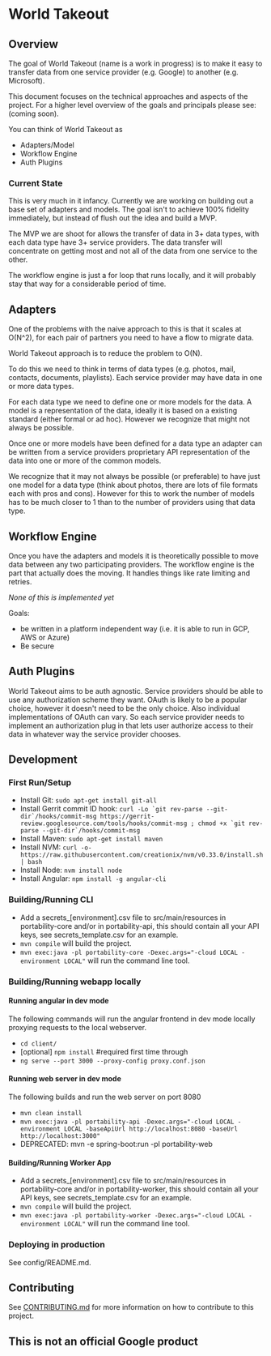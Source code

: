 # World Takeout

## Overview
The goal of World Takeout (name is a work in progress) is to make it easy to transfer data
from one service provider (e.g. Google) to another (e.g. Microsoft).

This document focuses on the technical approaches and aspects of the project.
For a higher level overview of the goals and principals please see:
(coming soon).

You can think of World Takeout as
 * Adapters/Model
 * Workflow Engine
 * Auth Plugins

### Current State
This is very much in it infancy.  Currently we are working on building out
a base set of adapters and models.  The goal isn't to achieve 100% fidelity
immediately, but instead of flush out the idea and build a MVP.

The MVP we are shoot for allows the transfer of data in 3+ data types,
with each data type have 3+ service providers.  The data transfer will
concentrate on getting most and not all of the data from one service
to the other.

The workflow engine is just a for loop that runs locally, and it will
probably stay that way for a considerable period of time.

## Adapters

One of the problems with the naive approach to this is that it scales at O(N^2),
for each pair of partners you need to have a flow to migrate data.

World Takeout approach is to reduce the problem to O(N).

To do this we need to think in terms of data types (e.g. photos, mail,
contacts, documents, playlists).  Each service provider may have data
in one or more data types.

For each data type we need to define one or more models for the data.
A model is a representation of the data, ideally it is based on a
existing standard (either formal or ad hoc).  However we recognize
that might not always be possible.

Once one or more models have been defined for a data type an adapter
can be written from a service providers proprietary API representation
of the data into one or more of the common models.

We recognize that it may not always be possible (or preferable)
to have just one model for a data type (think about photos, there
are lots of file formats each with pros and cons).  However
for this to work the number of models has to be much closer
to 1 than to the number of providers using that data type.

## Workflow Engine

Once you have the adapters and models it is theoretically possible to
move data between any two participating providers. The workflow
engine is the part that actually does the moving.  It handles things
like rate limiting and retries.

*None of this is implemented yet*

Goals:
 * be written in a platform independent way (i.e. it is able to
   run in GCP, AWS or Azure)
 * Be secure

## Auth Plugins

World Takeout aims to be auth agnostic.  Service providers should
be able to use any authorization scheme they want.  OAuth is likely
to be a popular choice, however it doesn't need to be the only choice.
Also individual implementations of OAuth can vary.  So each service
provider needs to implement an authorization plug in that lets user
authorize access to their data in whatever way the service provider
chooses.

## Development

### First Run/Setup
 * Install Git: `sudo apt-get install git-all`
 * Install Gerrit commit ID hook: ``curl -Lo `git rev-parse --git-dir`/hooks/commit-msg https://gerrit-review.googlesource.com/tools/hooks/commit-msg ; chmod +x `git rev-parse --git-dir`/hooks/commit-msg``
 * Install Maven: `sudo apt-get install maven`
 * Install NVM: `curl -o- https://raw.githubusercontent.com/creationix/nvm/v0.33.0/install.sh | bash`
 * Install Node: `nvm install node`
 * Install Angular: `npm install -g angular-cli`

### Building/Running CLI
 * Add a secrets_[environment].csv file to src/main/resources in portability-core and/or
   in portability-api, this should contain
   all your API keys, see secrets_template.csv for an example.
 * `mvn compile` will build the project.
 * `mvn exec:java -pl portability-core -Dexec.args="-cloud LOCAL -environment LOCAL"` will run the command line tool.

### Building/Running webapp locally

#### Running angular in dev mode

The following commands will run the angular frontend in dev mode locally proxying requests to the local webserver.

* `cd client/`
* [optional] `npm install` #required first time through
* `ng serve --port 3000 --proxy-config proxy.conf.json`

#### Running web server in dev mode

The following builds and run the web server on port 8080

* `mvn clean install`
* `mvn exec:java -pl portability-api -Dexec.args="-cloud LOCAL -environment LOCAL -baseApiUrl http://localhost:8080 -baseUrl http://localhost:3000"`
* DEPRECATED: mvn -e spring-boot:run -pl portability-web

#### Building/Running Worker App
 * Add a secrets_[environment].csv file to src/main/resources in portability-core and/or
   in portability-worker, this should contain
   all your API keys, see secrets_template.csv for an example.
 * `mvn compile` will build the project.
 * `mvn exec:java -pl portability-worker -Dexec.args="-cloud LOCAL -environment LOCAL"` will run the command line tool.

### Deploying in production

See config/README.md.

## Contributing
See [CONTRIBUTING.md](CONTRIBUTING.md) for more information on how to contribute to this project.

## This is not an official Google product
